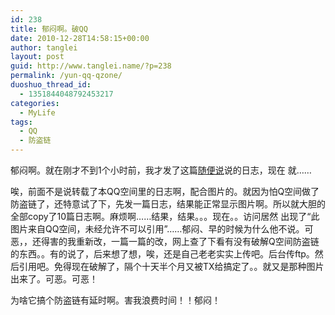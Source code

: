 ```yaml
---
id: 238
title: 郁闷啊。破QQ
date: 2010-12-28T14:58:15+00:00
author: tanglei
layout: post
guid: http://www.tanglei.name/?p=238
permalink: /yun-qq-qzone/
duoshuo_thread_id:
  - 1351844048792453217
categories:
  - MyLife
tags:
  - QQ
  - 防盗链
---
```

郁闷啊。就在刚才不到1个小时前，我才发了这篇[随便说](http://www.tanglei.name/say-easily/)说的日志，现在 就……

唉，前面不是说转载了本QQ空间里的日志啊，配合图片的。就因为怕Q空间做了防盗链了，还特意试了下，先发一篇日志，结果能正常显示图片啊。所以就大胆的全部copy了10篇日志啊。麻烦啊……结果，结果。。。现在。。访问居然 出现了“此图片来自QQ空间，未经允许不可以引用”……郁闷、早的时候为什么他不说。可恶，，还得害的我重新改，一篇一篇的改，网上查了下看有没有破解Q空间防盗链的东西。。有的说了，后来想了想，唉，还是自己老老实实上传吧。后台传ftp。然后引用吧。免得现在破解了，隔个十天半个月又被TX给搞定了。。就又是那种图片出来了。可恶。可恶！

为啥它搞个防盗链有延时啊。害我浪费时间！！郁闷！